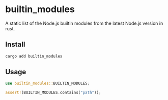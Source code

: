 # builtin_modules

A static list of the Node.js builtin modules from the latest Node.js version in rust.

## Install

```bash
cargo add builtin_modules
```

## Usage

```rust
use builtin_modules::BUILTIN_MODULES;

assert!(BUILTIN_MODULES.contains("path"));
```